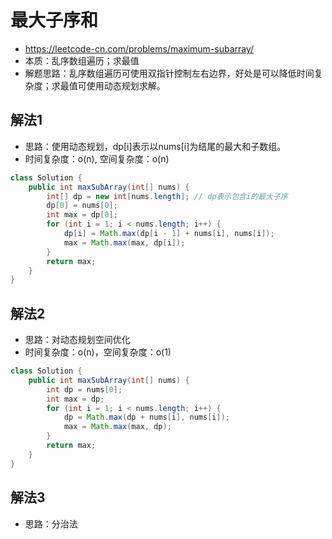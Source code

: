 # 最大子序和
- https://leetcode-cn.com/problems/maximum-subarray/
- 本质：乱序数组遍历；求最值
- 解题思路：乱序数组遍历可使用双指针控制左右边界，好处是可以降低时间复杂度；求最值可使用动态规划求解。

## 解法1
- 思路：使用动态规划，dp[i]表示以nums[i]为结尾的最大和子数组。
- 时间复杂度：o(n), 空间复杂度：o(n)

```java
class Solution {
    public int maxSubArray(int[] nums) {
        int[] dp = new int[nums.length]; // dp表示包含i的最大子序
        dp[0] = nums[0];
        int max = dp[0];
        for (int i = 1; i < nums.length; i++) {
            dp[i] = Math.max(dp[i - 1] + nums[i], nums[i]);
            max = Math.max(max, dp[i]);
        }
        return max;
    }
}
```

## 解法2
- 思路：对动态规划空间优化
- 时间复杂度：o(n)，空间复杂度：o(1)

```java
class Solution {
    public int maxSubArray(int[] nums) {
        int dp = nums[0];
        int max = dp;
        for (int i = 1; i < nums.length; i++) {
            dp = Math.max(dp + nums[i], nums[i]);
            max = Math.max(max, dp);
        }
        return max;
    }
}
```


## 解法3
- 思路：分治法



